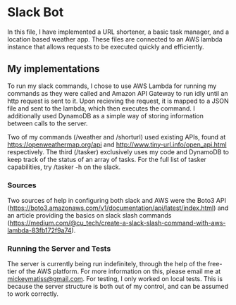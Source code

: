 # Slack Bot
In this file, I have implemented a URL shortener, a basic task manager, and a location based weather app. These files are connected to an AWS lambda instance that allows requests to be executed quickly and efficiently.

## My implementations
To run my slack commands, I chose to use AWS Lambda for running my commands as they were called and Amazon API Gateway to run idly until an http request is sent to it. Upon recieving the request, it is mapped to a JSON file and sent to the lambda, which then executes the command. I additionally used DynamoDB as a simple way of storing information between calls to the server. 

Two of my commands (/weather and /shorturl) used existing APIs, found at https://openweathermap.org/api and 
http://www.tiny-url.info/open_api.html respectively. The third (/tasker) exclusively uses my code and DynamoDB to keep track of the status of an array of tasks. For the full list of tasker capabilities, try /tasker -h on the slack.

### Sources
Two sources of help in configuring both slack and AWS were the Boto3 API (https://boto3.amazonaws.com/v1/documentation/api/latest/index.html) and an article providing the basics on slack slash commands (https://medium.com/@cu_tech/create-a-slack-slash-command-with-aws-lambda-83fb172f9a74).

### Running the Server and Tests
The server is currently being run indefinitely, through the help of the free-tier of the AWS platform. For more information on this, please email me at mickeymatiss@gmail.com.
For testing, I only worked on local tests. This is because the server structure is both out of my control, and can be assumed to work correctly. 
